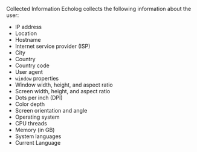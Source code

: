 Collected Information
Echolog collects the following information about the user:
- IP address
- Location
- Hostname
- Internet service provider (ISP)
- City
- Country
- Country code
- User agent
- `window` properties
- Window width, height, and aspect ratio
- Screen width, height, and aspect ratio
- Dots per inch (DPI)
- Color depth
- Screen orientation and angle
- Operating system
- CPU threads
- Memory (in GB)
- System languages
- Current Language
